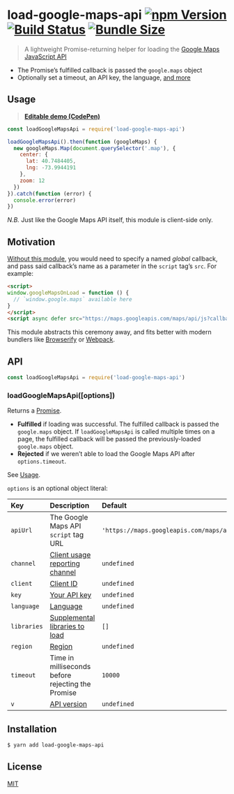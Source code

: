 # load-google-maps-api [![npm Version](https://badgen.net/npm/v/load-google-maps-api)](https://www.npmjs.org/package/load-google-maps-api) [![Build Status](https://badgen.net/travis/yuanqing/load-google-maps-api?label=build)](https://travis-ci.org/yuanqing/load-google-maps-api) [![Bundle Size](https://badgen.net/bundlephobia/minzip/load-google-maps-api)](https://bundlephobia.com/result?p=load-google-maps-api)

> A lightweight Promise-returning helper for loading the [Google Maps JavaScript API](https://developers.google.com/maps/documentation/javascript/)

- The Promise’s fulfilled callback is passed the `google.maps` object
- Optionally set a timeout, an API key, the language, [and more](#loadgooglemapsapioptions)

## Usage

> [**Editable demo (CodePen)**](https://codepen.io/lyuanqing/pen/YeYBrN)

```js
const loadGoogleMapsApi = require('load-google-maps-api')

loadGoogleMapsApi().then(function (googleMaps) {
  new googleMaps.Map(document.querySelector('.map'), {
    center: {
      lat: 40.7484405,
      lng: -73.9944191
    },
    zoom: 12
  })
}).catch(function (error) {
  console.error(error)
})
```

*N.B.* Just like the Google Maps API itself, this module is client-side only.

## Motivation

[Without this module](https://developers.google.com/maps/documentation/javascript/tutorial#Loading_the_Maps_API), you would need to specify a named *global* callback, and pass said callback’s name as a parameter in the `script` tag’s `src`. For example:

```html
<script>
window.googleMapsOnLoad = function () {
  // `window.google.maps` available here
}
</script>
<script async defer src="https://maps.googleapis.com/maps/api/js?callback=googleMapsOnLoad"></script>
```

This module abstracts this ceremony away, and fits better with modern bundlers like [Browserify](http://browserify.org/) or [Webpack](https://webpack.github.io/).

## API

```js
const loadGoogleMapsApi = require('load-google-maps-api')
```

### loadGoogleMapsApi([options])

Returns a [Promise](https://developer.mozilla.org/en-US/docs/Web/JavaScript/Reference/Global_Objects/Promise).

- **Fulfilled** if loading was successful. The fulfilled callback is passed the `google.maps` object. If `loadGoogleMapsApi` is called multiple times on a page, the fulfilled callback will be passed the previously-loaded `google.maps` object.
- **Rejected** if we weren’t able to load the Google Maps API after `options.timeout`.

See [Usage](#usage).

`options` is an optional object literal:

  Key | Description | Default
  :--|:--|:--
  `apiUrl` | The Google Maps API `script` tag URL | `'https://maps.googleapis.com/maps/api/js'`
  `channel` | [Client usage reporting channel](https://developers.google.com/maps/premium/reports/usage-reports#channels) | `undefined`
  `client` | [Client ID](https://developers.google.com/maps/documentation/javascript/get-api-key#specifying-a-client-id-when-loading-the-api) | `undefined`
  `key` | [Your API key](https://developers.google.com/maps/documentation/javascript/get-api-key#step-2-add-the-api-key-to-your-application) | `undefined`
  `language` | [Language](https://developers.google.com/maps/documentation/javascript/localization#Language) | `undefined`
  `libraries` | [Supplemental libraries to load](https://developers.google.com/maps/documentation/javascript/libraries) | `[]`
  `region` | [Region](https://developers.google.com/maps/documentation/javascript/localization#Region) | `undefined`
  `timeout` | Time in milliseconds before rejecting the Promise | `10000`
  `v` | [API version](https://developers.google.com/maps/documentation/javascript/versions) | `undefined`

## Installation

```sh
$ yarn add load-google-maps-api
```

## License

[MIT](LICENSE.md)
